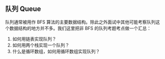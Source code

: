 ## 队列 Queue

队列通常被用作 BFS 算法的主要数据结构。除此之外面试中其他可能考察队列这个数据结构的地方并不多。我们这里把非 BFS 的队列考题考点做一个汇总：

1. 如何用链表实现队列？
2. 如何用两个栈实现一个队列？
3. 什么是循环数组，如何用循环数组实现队列？



